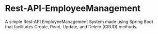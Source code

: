 # Rest-API-EmployeeManagement
A simple Rest-API EmployeeManagement System made using Spring Boot that facilitates Create, Read, Update, and Delete (CRUD) methods.
